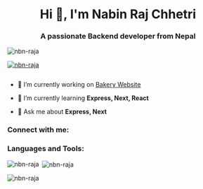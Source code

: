 <h1 align="center">Hi 👋, I'm Nabin Raj Chhetri</h1>
<h3 align="center">A passionate Backend developer from Nepal</h3>

<p align="left"> <img src="https://komarev.com/ghpvc/?username=nbn-raja&label=Profile%20views&color=0e75b6&style=flat" alt="nbn-raja" /> </p>

<p align="left"> <a href="https://github.com/ryo-ma/github-profile-trophy"><img src="https://github-profile-trophy.vercel.app/?username=nbn-raja" alt="nbn-raja" /></a> </p>

<p align="left"> <a href="https://twitter.com/" target="blank"><img src="https://img.shields.io/twitter/follow/?logo=twitter&style=for-the-badge" alt="" /></a> </p>

- 🔭 I’m currently working on [Bakery Website](https://saurahagourmet.netlify.app/)

- 🌱 I’m currently learning **Express, Next, React**

- 💬 Ask me about **Express, Next**

<h3 align="left">Connect with me:</h3>
<p align="left">
</p>

<h3 align="left">Languages and Tools:</h3>


<p><img align="left" src="https://github-readme-stats.vercel.app/api/top-langs?username=nbn-raja&show_icons=true&locale=en&layout=compact" alt="nbn-raja" /></p>

<p>&nbsp;<img align="center" src="https://github-readme-stats.vercel.app/api?username=nbn-raja&show_icons=true&locale=en" alt="nbn-raja" /></p>

<p><img align="center" src="https://github-readme-streak-stats.herokuapp.com/?user=nbn-raja&" alt="nbn-raja" /></p>
